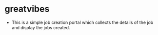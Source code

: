 # greatvibes

- This is a simple job creation portal which collects the details of the job and display the jobs created.
